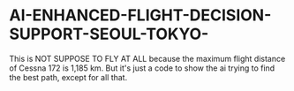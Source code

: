 # AI-ENHANCED-FLIGHT-DECISION-SUPPORT-SEOUL-TOKYO-
This is NOT SUPPOSE TO FLY AT ALL because the maximum flight distance of Cessna 172 is 1,185 km. But it's just a code to show the ai trying to find the best path, except for all that.
